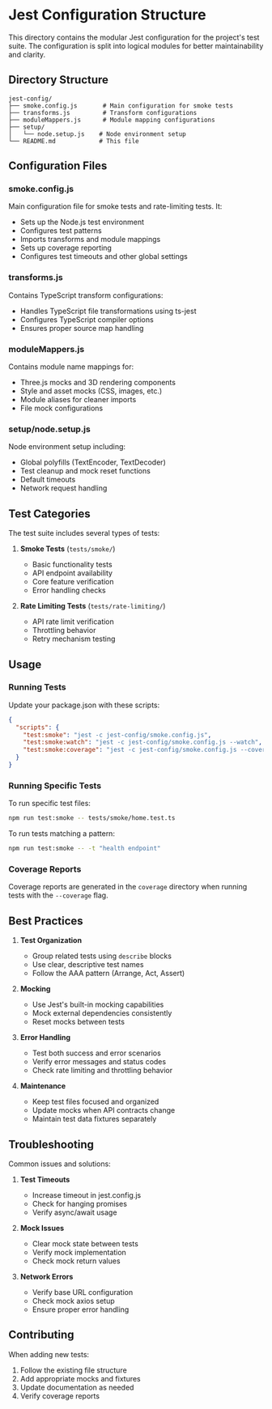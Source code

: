 # Jest Configuration Structure

This directory contains the modular Jest configuration for the project's test suite. The configuration is split into logical modules for better maintainability and clarity.

## Directory Structure

```
jest-config/
├── smoke.config.js       # Main configuration for smoke tests
├── transforms.js         # Transform configurations
├── moduleMappers.js      # Module mapping configurations
├── setup/
│   └── node.setup.js    # Node environment setup
└── README.md            # This file
```

## Configuration Files

### smoke.config.js
Main configuration file for smoke tests and rate-limiting tests. It:
- Sets up the Node.js test environment
- Configures test patterns
- Imports transforms and module mappings
- Sets up coverage reporting
- Configures test timeouts and other global settings

### transforms.js
Contains TypeScript transform configurations:
- Handles TypeScript file transformations using ts-jest
- Configures TypeScript compiler options
- Ensures proper source map handling

### moduleMappers.js
Contains module name mappings for:
- Three.js mocks and 3D rendering components
- Style and asset mocks (CSS, images, etc.)
- Module aliases for cleaner imports
- File mock configurations

### setup/node.setup.js
Node environment setup including:
- Global polyfills (TextEncoder, TextDecoder)
- Test cleanup and mock reset functions
- Default timeouts
- Network request handling

## Test Categories

The test suite includes several types of tests:

1. **Smoke Tests** (`tests/smoke/`)
   - Basic functionality tests
   - API endpoint availability
   - Core feature verification
   - Error handling checks

2. **Rate Limiting Tests** (`tests/rate-limiting/`)
   - API rate limit verification
   - Throttling behavior
   - Retry mechanism testing

## Usage

### Running Tests

Update your package.json with these scripts:

```json
{
  "scripts": {
    "test:smoke": "jest -c jest-config/smoke.config.js",
    "test:smoke:watch": "jest -c jest-config/smoke.config.js --watch",
    "test:smoke:coverage": "jest -c jest-config/smoke.config.js --coverage"
  }
}
```

### Running Specific Tests

To run specific test files:
```bash
npm run test:smoke -- tests/smoke/home.test.ts
```

To run tests matching a pattern:
```bash
npm run test:smoke -- -t "health endpoint"
```

### Coverage Reports

Coverage reports are generated in the `coverage` directory when running tests with the `--coverage` flag.

## Best Practices

1. **Test Organization**
   - Group related tests using `describe` blocks
   - Use clear, descriptive test names
   - Follow the AAA pattern (Arrange, Act, Assert)

2. **Mocking**
   - Use Jest's built-in mocking capabilities
   - Mock external dependencies consistently
   - Reset mocks between tests

3. **Error Handling**
   - Test both success and error scenarios
   - Verify error messages and status codes
   - Check rate limiting and throttling behavior

4. **Maintenance**
   - Keep test files focused and organized
   - Update mocks when API contracts change
   - Maintain test data fixtures separately

## Troubleshooting

Common issues and solutions:

1. **Test Timeouts**
   - Increase timeout in jest.config.js
   - Check for hanging promises
   - Verify async/await usage

2. **Mock Issues**
   - Clear mock state between tests
   - Verify mock implementation
   - Check mock return values

3. **Network Errors**
   - Verify base URL configuration
   - Check mock axios setup
   - Ensure proper error handling

## Contributing

When adding new tests:
1. Follow the existing file structure
2. Add appropriate mocks and fixtures
3. Update documentation as needed
4. Verify coverage reports 